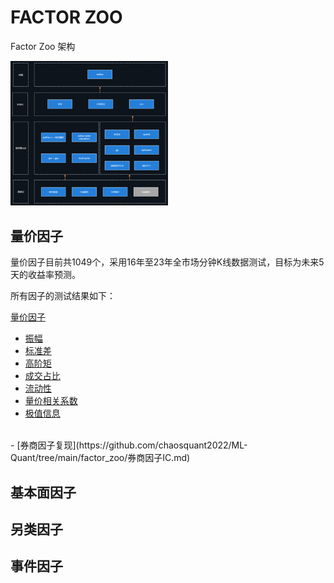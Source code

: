 # FACTOR ZOO

Factor Zoo 架构
<br>
<div align="left">
	<img src="factorzoo架构.png"  width="50%" alt="factorzoo架构">
</div>

## 量价因子

量价因子目前共1049个，采用16年至23年全市场分钟K线数据测试，目标为未来5天的收益率预测。

所有因子的测试结果如下：

[量价因子](https://github.com/chaosquant2022/ML-Quant/tree/main/factor_zoo/runs.md)

- [振幅](https://github.com/chaosquant2022/ML-Quant/tree/main/factor_zoo/runs_amplitude.md)
- [标准差](https://github.com/chaosquant2022/ML-Quant/tree/main/factor_zoo/runs_std.md)
- [高阶矩](https://github.com/chaosquant2022/ML-Quant/tree/main/factor_zoo/runs_higher_moment.md)
- [成交占比](https://github.com/chaosquant2022/ML-Quant/tree/main/factor_zoo/runs_turnover.md)
- [流动性](https://github.com/chaosquant2022/ML-Quant/tree/main/factor_zoo/runs_liquidity.md)
- [量价相关系数](https://github.com/chaosquant2022/ML-Quant/tree/main/factor_zoo/runs_corr.md)
- [极值信息](https://github.com/chaosquant2022/ML-Quant/tree/main/factor_zoo/runs_idx.md)
<BR>
- [券商因子复现](https://github.com/chaosquant2022/ML-Quant/tree/main/factor_zoo/券商因子IC.md)

<BR>

## 基本面因子


## 另类因子


## 事件因子








